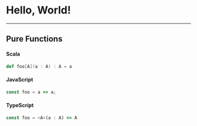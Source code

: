 # Hello, World!

---

## Pure Functions

#### Scala
```scala
def foo[A](a : A) : A = a
```

#### JavaScript
```javascript
const foo = a => a;
```

#### TypeScript
```typescript
const foo = <A>(a : A) => A
```


